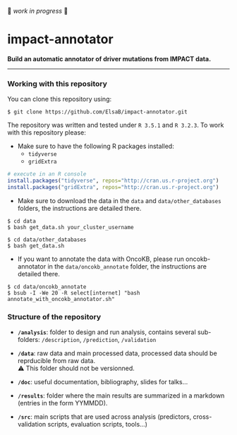 :construction: *work in progress* :construction:

# impact-annotator

**Build an automatic annotator of driver mutations from IMPACT data.**

***

### Working with this repository
You can clone this repository using:
```shell
$ git clone https://github.com/ElsaB/impact-annotator.git
```

The repository was written and tested under `R 3.5.1` and `R 3.2.3`. To work with this repository please:

* Make sure to have the following R packages installed:
	* `tidyverse`
	* `gridExtra`
```R
# execute in an R console
install.packages("tidyverse", repos="http://cran.us.r-project.org")
install.packages("gridExtra", repos="http://cran.us.r-project.org")
```

* Make sure to download the data in the `data` and `data/other_databases` folders, the instructions are detailed there.
```shell
$ cd data
$ bash get_data.sh your_cluster_username
```
```shell
$ cd data/other_databases
$ bash get_data.sh
```

* If you want to annotate the data with OncoKB, please run oncokb-annotator in the `data/oncokb_annotate` folder, the instructions are detailed there.
```shell
$ cd data/oncokb_annotate
$ bsub -I -We 20 -R select[internet] "bash annotate_with_oncokb_annotator.sh"
```

### Structure of the repository

* **`/analysis`**: folder to design and run analysis, contains several sub-folders: `/description`, `/prediction`, `/validation`

* **`/data`**: raw data and main processed data, processed data should be reprducible from raw data.  
:warning: This folder should not be versionned.

* **`/doc`**: useful documentation, bibliography, slides for talks...

* **`/results`**: folder where the main results are summarized in a markdown (entries in the form YYMMDD).

* **`/src`**: main scripts that are used across analysis (predictors, cross-validation scripts, evaluation scripts, tools...)

